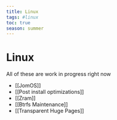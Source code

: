 ```yaml
---
title: Linux
tags: #linux
toc: true
season: summer
---
```

# Linux
All of these are work in progress right now 
- [[JomOS]]
- [[Post install optimizations]]
- [[Zram]]
- [[Btrfs Maintenance]]
- [[Transparent Huge Pages]]